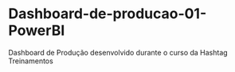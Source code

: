 # Dashboard-de-producao-01-PowerBI
Dashboard de Produção desenvolvido durante o curso da Hashtag Treinamentos
